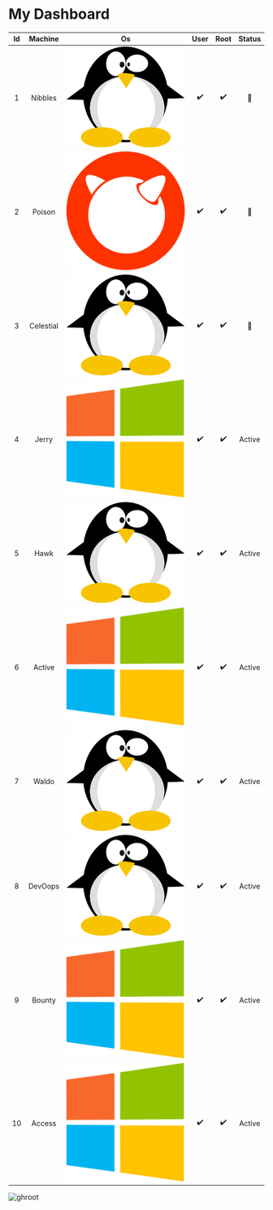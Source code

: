 # My Dashboard

|Id| Machine | Os | User | Root | Status |
| :---:| :---:   |  :---: | :---:| :---:| :---: |
|1|Nibbles  | ![linux](/resim/linux.png?v=5&s=5) |:heavy_check_mark:|:heavy_check_mark:|:red_circle:|
|2|Poison   | ![freebsd](/resim/freebsd.png?v=5&s=5) |:heavy_check_mark:|:heavy_check_mark:|:red_circle:|
|3|Celestial| ![linux](/resim/linux.png?v=5&s=5) |:heavy_check_mark:|:heavy_check_mark:|:red_circle:|
|4|Jerry    | ![windows](/resim/win.png?v=5&s=5) |:heavy_check_mark:|:heavy_check_mark:|Active|
|5|Hawk     | ![linux](/resim/linux.png?v=5&s=5) |:heavy_check_mark:|:heavy_check_mark:|Active|
|6|Active   | ![windows](/resim/win.png?v=5&s=5) |:heavy_check_mark:|:heavy_check_mark:|Active|
|7|Waldo    | ![linux](/resim/linux.png?v=5&s=5) |:heavy_check_mark:|:heavy_check_mark:|Active|
|8|DevOops  | ![linux](/resim/linux.png?v=5&s=5) |:heavy_check_mark:|:heavy_check_mark:|Active|
|9|Bounty  |![windows](/resim/win.png?v=5&s=5) |:heavy_check_mark:|:heavy_check_mark:|Active|
|10|Access  |![windows](/resim/win.png?v=5&s=5) |:heavy_check_mark:|:heavy_check_mark:|Active|
![ghroot](https://www.hackthebox.eu/badge/image/9931)
<!-- :x: for kırmızı cross -->